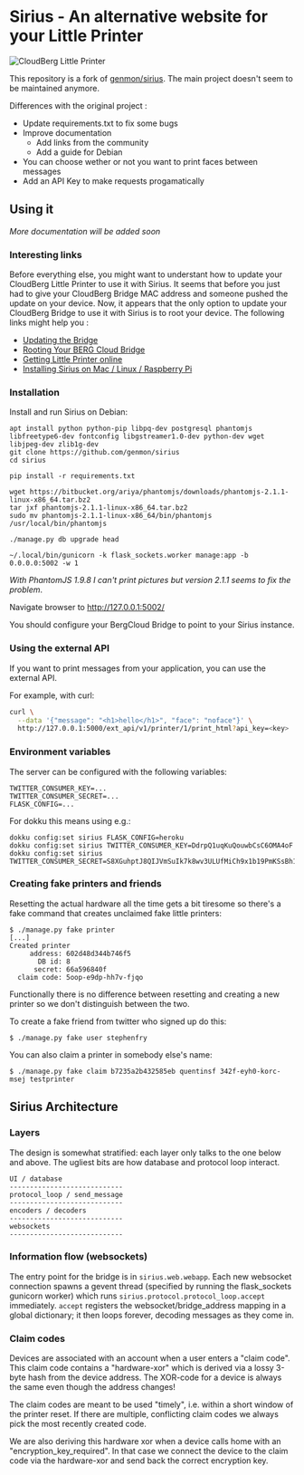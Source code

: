 # Sirius - An alternative website for your Little Printer

![CloudBerg Little Printer](https://i.vimeocdn.com/video/222115839_1280x720.jpg)

This repository is a fork of [genmon/sirius](https://github.com/genmon/sirius).
The main project doesn't seem to be maintained anymore.

Differences with the original project :

 * Update requirements.txt to fix some bugs
 * Improve documentation
   * Add links from the community
   * Add a guide for Debian
 * You can choose wether or not you want to print faces between messages
 * Add an API Key to make requests progamatically

## Using it

*More documentation will be added soon*

### Interesting links

Before everything else, you might want to understant how to update your CloudBerg Little Printer to use it with Sirius. It seems that before you just had to give your CloudBerg Bridge MAC address and someone pushed the update on your device. Now, it appears that the only option to update your CloudBerg Bridge to use it with Sirius is to root your device. The following links might help you :

  * [Updating the Bridge](https://github.com/genmon/sirius/wiki/Updating-the-Bridge)
  * [Rooting Your BERG Cloud Bridge](http://pipt.github.io/2013/04/15/rooting-berg-cloud-bridge.html)
  * [Getting Little Printer online](http://joerick.me/hardware/2017/03/09/little-printer)
  * [Installing Sirius on Mac / Linux / Raspberry Pi](https://gist.github.com/hako/f8944cfa7b8fb8115f6d)

### Installation

Install and run Sirius on Debian:

```
apt install python python-pip libpq-dev postgresql phantomjs libfreetype6-dev fontconfig libgstreamer1.0-dev python-dev wget libjpeg-dev zlib1g-dev
git clone https://github.com/genmon/sirius
cd sirius

pip install -r requirements.txt

wget https://bitbucket.org/ariya/phantomjs/downloads/phantomjs-2.1.1-linux-x86_64.tar.bz2
tar jxf phantomjs-2.1.1-linux-x86_64.tar.bz2
sudo mv phantomjs-2.1.1-linux-x86_64/bin/phantomjs /usr/local/bin/phantomjs

./manage.py db upgrade head

~/.local/bin/gunicorn -k flask_sockets.worker manage:app -b 0.0.0.0:5002 -w 1
```

*With PhantomJS 1.9.8 I can't print pictures but version 2.1.1 seems to fix the problem*.

Navigate browser to http://127.0.0.1:5002/

You should configure your BergCloud Bridge to point to your Sirius instance.

### Using the external API

If you want to print messages from your application, you can use the external API.

For example, with curl:

```bash
curl \
  --data '{"message": "<h1>hello</h1>", "face": "noface"}' \
  http://127.0.0.1:5000/ext_api/v1/printer/1/print_html?api_key=<key>
```

### Environment variables

The server can be configured with the following variables:

```
TWITTER_CONSUMER_KEY=...
TWITTER_CONSUMER_SECRET=...
FLASK_CONFIG=...
```

For dokku this means using e.g.:

```
dokku config:set sirius FLASK_CONFIG=heroku
dokku config:set sirius TWITTER_CONSUMER_KEY=DdrpQ1uqKuQouwbCsC6OMA4oF
dokku config:set sirius TWITTER_CONSUMER_SECRET=S8XGuhptJ8QIJVmSuIk7k8wv3ULUfMiCh9x1b19PmKSsBh1VDM
```

### Creating fake printers and friends

Resetting the actual hardware all the time gets a bit tiresome so
there's a fake command that creates unclaimed fake little printers:

```console
$ ./manage.py fake printer
[...]
Created printer
     address: 602d48d344b746f5
       DB id: 8
      secret: 66a596840f
  claim code: 5oop-e9dp-hh7v-fjqo
```

Functionally there is no difference between resetting and creating a new printer so we don't distinguish between the two.

To create a fake friend from twitter who signed up do this:

```console
$ ./manage.py fake user stephenfry
```

You can also claim a printer in somebody else's name:

```console
$ ./manage.py fake claim b7235a2b432585eb quentinsf 342f-eyh0-korc-msej testprinter
```

## Sirius Architecture

### Layers

The design is somewhat stratified: each layer only talks to the one
below and above. The ugliest bits are how database and protocol loop
interact.

```
UI / database
----------------------------
protocol_loop / send_message
----------------------------
encoders / decoders
----------------------------
websockets
----------------------------
```

### Information flow (websockets)

The entry point for the bridge is in `sirius.web.webapp`. Each new
websocket connection spawns a gevent thread (specified by running the
flask_sockets gunicorn worker) which runs
`sirius.protocol.protocol_loop.accept` immediately. `accept` registers
the websocket/bridge_address mapping in a global dictionary; it then
loops forever, decoding messages as they come in.


### Claim codes

Devices are associated with an account when a user enters a "claim
code". This claim code contains a "hardware-xor" which is derived via
a lossy 3-byte hash from the device address. The XOR-code for a device
is always the same even though the address changes!

The claim codes are meant to be used "timely", i.e. within a short
window of the printer reset. If there are multiple, conflicting claim
codes we always pick the most recently created code.

We are also deriving this hardware xor when a device calls home with
an "encryption_key_required". In that case we connect the device to
the claim code via the hardware-xor and send back the correct
encryption key.
